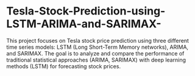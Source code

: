 # Tesla-Stock-Prediction-using-LSTM-ARIMA-and-SARIMAX-
This project focuses on Tesla stock price prediction using three different time series models: LSTM (Long Short-Term Memory networks), ARIMA, and SARIMAX. The goal is to analyze and compare the performance of traditional statistical approaches (ARIMA, SARIMAX) with deep learning methods (LSTM) for forecasting stock prices.
